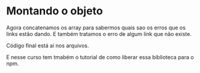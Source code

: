 # Montando o objeto

Agora concatenamos os array para sabermos quais sao os erros que os links estão dando. E também tratamos o erro de algum link que não existe.

Código final está ai nos arquivos.

E nesse curso tem tmabém o tutorial de como liberar essa biblioteca para o npm.
